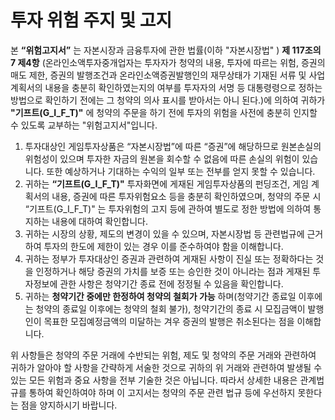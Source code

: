 # 투자 위험 주지 및 고지

본 __“위험고지서”__ 는 자본시장과 금융투자에 관한 법률(이하 "자본시장법" ) __제 117조의7 제4항__ (온라인소액투자중개업자는 투자자가 청약의 내용, 투자에 따르는 위험, 증권의 매도 제한, 증권의 발행조건과 온라인소액증권발행인의 재무상태가 기재된 서류 및 사업계획서의 내용을 충분히 확인하였는지의 여부를 투자자의 서명 등 대통령령으로 정하는 방법으로 확인하기 전에는 그 청약의 의사 표시를 받아서는 아니 된다.)에 의하여 귀하가 __"기프트(G_I_F_T)"__ 에 청약의 주문을 하기 전에 투자의 위험을 사전에 충분히 인지할 수 있도록 교부하는 "위험고지서"입니다.
1. 투자대상인 게임투자상품은 “자본시장법”에 따른 “증권”에 해당하므로 원본손실의 위험성이 있으며 투자한 자금의 원본을 회수할 수 없음에 따른 손실의 위험이 있습니다. 또한 예상하거나 기대하는 수익의 일부 또는 전부를 얻지 못할 수 있습니다.
2. 귀하는 __“기프트(G_I_F_T)"__  투자화면에 게재된 게임투자상품의 펀딩조건, 게임 계획서의 내용, 증권에 따른 투자위험요소 등을 충분히 확인하였으며, 청약의 주문 시 “기프트(G_I_F_T)" 는 투자위험의 고지 등에 관하여 별도로 정한 방법에 의하여 통지하는 내용에 대하여 확인합니다. 
3. 귀하는 시장의 상황, 제도의 변경이 있을 수 있으며, 자본시장법 등 관련법규에 근거하여 투자의 한도에 제한이 있는 경우 이를 준수하여야 함을 이해합니다.
4. 귀하는 정부가 투자대상인 증권과 관련하여 게재된 사항이 진실 또는 정확하다는 것을 인정하거나 해당 증권의 가치를 보증 또는 승인한 것이 아니라는 점과 게재된 투자정보에 관한 사항은 청약기간 종료 전에 정정될 수 있음을 확인합니다. 
5. 귀하는 __청약기간 중에만 한정하여 청약의 철회가 가능__ 하며(청약기간 종료일 이후에는 청약의 종료일 이후에는 청약의 철회 불가), 청약기간의 종료 시 모집금액이 발행인이 목표한 모집예정금액의 미달하는 겨우 증권의 발행은 취소된다는 점을 이해합니다.

위 사항들은 청약의 주문 거래에 수반되는 위험, 제도 및 청약의 주문 거래와 관련하여 귀하가 알아야 할 사항을 간략하게 서술한 것으로 귀하의 위 거래와 관련하여 발생될 수 있는 모든 위험과 중요 사항을 전부 기술한 것은 아닙니다. 따라서 상세한 내용은 관계법규를 통하여 확인하여야 하며 이 고지서는 청약의 주문 관련 법규 등에 우선하지 못한다는 점을 양지하시기 바랍니다.